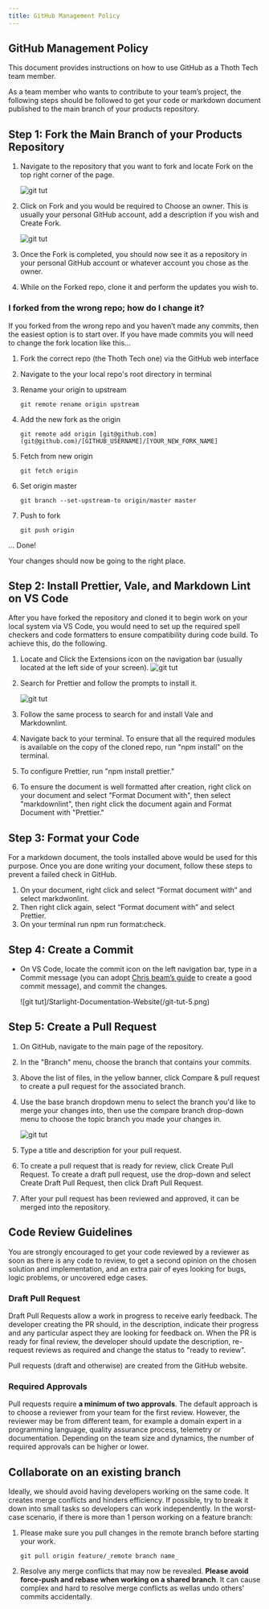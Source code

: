 ```yaml
---
title: GitHub Management Policy
---
```


## GitHub Management Policy

This document provides instructions on how to use GitHub as a Thoth Tech team member.

As a team member who wants to contribute to your team’s project, the following steps should be
followed to get your code or markdown document published to the main branch of your products
repository.

## Step 1: Fork the Main Branch of your Products Repository

1. Navigate to the repository that you want to fork and locate Fork on the top right corner of the
   page.

   ![git tut](/git-tut-1.png)

2. Click on Fork and you would be required to Choose an owner. This is usually your personal GitHub
   account, add a description if you wish and Create Fork.

   ![git tut](/git-tut-2.png)

3. Once the Fork is completed, you should now see it as a repository in your personal GitHub account
   or whatever account you chose as the owner.
4. While on the Forked repo, clone it and perform the updates you wish to.

### I forked from the wrong repo; how do I change it?

If you forked from the wrong repo and you haven’t made any commits, then the easiest option is to
start over. If you have made commits you will need to change the fork location like this...

1. Fork the correct repo (the Thoth Tech one) via the GitHub web interface

2. Navigate to the your local repo's root directory in terminal

3. Rename your origin to upstream

   `git remote rename origin upstream`

4. Add the new fork as the origin

   `git remote add origin [git@github.com](git@github.com)/[GITHUB_USERNAME]/[YOUR_NEW_FORK_NAME]`

5. Fetch from new origin

   `git fetch origin`

6. Set origin master

   `git branch --set-upstream-to origin/master master`

7. Push to fork

   `git push origin`

... Done!

Your changes should now be going to the right place.

## Step 2: Install Prettier, Vale, and Markdown Lint on VS Code

After you have forked the repository and cloned it to begin work on your local system via VS Code,
you would need to set up the required spell checkers and code formatters to ensure compatibility
during code build. To achieve this, do the following.

1. Locate and Click the Extensions icon on the navigation bar (usually located at the left side of
   your screen). ![git tut](/git-tut-3.png)

2. Search for Prettier and follow the prompts to install it.

   ![git tut](/git-tut-4.png)

3. Follow the same process to search for and install Vale and Markdownlint.
4. Navigate back to your terminal. To ensure that all the required modules is available on the copy
   of the cloned repo, run "npm install" on the terminal.
5. To configure Prettier, run "npm install prettier."
6. To ensure the document is well formatted after creation, right click on your document and select
   "Format Document with", then select "markdownlint", then right click the document again and
   Format Document with "Prettier."

## Step 3: Format your Code

For a markdown document, the tools installed above would be used for this purpose. Once you are done
writing your document, follow these steps to prevent a failed check in GitHub.

1. On your document, right click and select “Format document with” and select markdwonlint.
2. Then right click again, select “Format document with” and select Prettier.
3. On your terminal run npm run format:check.

## Step 4: Create a Commit

- On VS Code, locate the commit icon on the left navigation bar, type in a Commit message (you can
  adopt [Chris beam’s guide](https://cbea.ms/git-commit/) to create a good commit message), and
  commit the changes.

  ![git tut]/Starlight-Documentation-Website(/git-tut-5.png)

## Step 5: Create a Pull Request

1. On GitHub, navigate to the main page of the repository.
2. In the "Branch" menu, choose the branch that contains your commits.
3. Above the list of files, in the yellow banner, click Compare & pull request to create a pull
   request for the associated branch.
4. Use the base branch dropdown menu to select the branch you'd like to merge your changes into,
   then use the compare branch drop-down menu to choose the topic branch you made your changes in.

   ![git tut](/git-tut-6.png)

5. Type a title and description for your pull request.
6. To create a pull request that is ready for review, click Create Pull Request. To create a draft
   pull request, use the drop-down and select Create Draft Pull Request, then click Draft Pull
   Request.
7. After your pull request has been reviewed and approved, it can be merged into the repository.

## Code Review Guidelines

You are strongly encouraged to get your code reviewed by a reviewer as soon as there is any code to
review, to get a second opinion on the chosen solution and implementation, and an extra pair of eyes
looking for bugs, logic problems, or uncovered edge cases.

### Draft Pull Request

Draft Pull Requests allow a work in progress to receive early feedback. The developer creating the
PR should, in the description, indicate their progress and any particular aspect they are looking
for feedback on. When the PR is ready for final review, the developer should update the description,
re-request reviews as required and change the status to "ready to review".

Pull requests (draft and otherwise) are created from the GitHub website.

### Required Approvals

Pull requests require **a minimum of two approvals**. The default approach is to choose a reviewer
from your team for the first review. However, the reviewer may be from different team, for example a
domain expert in a programming language, quality assurance process, telemetry or documentation.
Depending on the team size and dynamics, the number of required approvals can be higher or lower.

## Collaborate on an existing branch

Ideally, we should avoid having developers working on the same code. It creates merge conflicts and
hinders efficiency. If possible, try to break it down into small tasks so developers can work
independently. In the worst-case scenario, if there is more than 1 person working on a feature
branch:

1. Please make sure you pull changes in the remote branch before starting your work.

   `git pull origin feature/_remote branch name_`

2. Resolve any merge conflicts that may now be revealed. **Please avoid force-push and rebase when
   working on a shared branch**. It can cause complex and hard to resolve merge conflicts as wellas
   undo others' commits accidentally.
